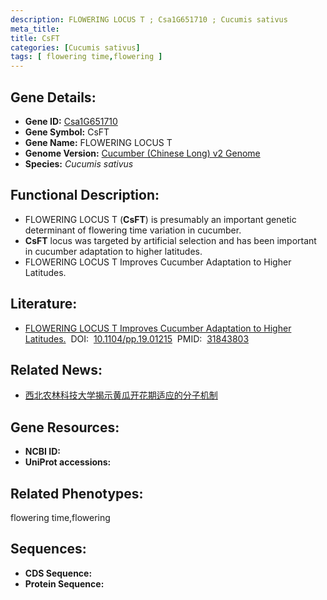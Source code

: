 ```yaml
---
description: FLOWERING LOCUS T ; Csa1G651710 ; Cucumis sativus
meta_title:
title: CsFT
categories: [Cucumis sativus]
tags: [ flowering time,flowering ]
---
```


## Gene Details:
- **Gene ID:**	[Csa1G651710]()
- **Gene Symbol:** CsFT
- **Gene Name:** FLOWERING LOCUS T
- **Genome Version:** [Cucumber (Chinese Long) v2 Genome]()
- **Species:** *Cucumis sativus*

## Functional Description:
   - FLOWERING LOCUS T (**CsFT**) is presumably an important genetic determinant of flowering time variation in cucumber.
   - **CsFT** locus was targeted by artificial selection and has been important in cucumber adaptation to higher latitudes.
   - FLOWERING LOCUS T Improves Cucumber Adaptation to Higher Latitudes.

## Literature:
   - [FLOWERING LOCUS T Improves Cucumber Adaptation to Higher Latitudes.]( https://academic.oup.com/plphys/article/182/2/908/6116222?login=true)&nbsp;&nbsp;DOI:&nbsp;&nbsp;[10.1104/pp.19.01215](https://academic.oup.com/plphys/article/182/2/908/6116222?login=true)&nbsp;&nbsp;PMID:&nbsp;&nbsp;[31843803](https://pubmed.ncbi.nlm.nih.gov/31843803/)

## Related News:
   - [西北农林科技大学揭示黄瓜开花期适应的分子机制](https://mp.weixin.qq.com/s?__biz=MzIyOTY2NDYyNQ==&mid=2247493604&idx=1&sn=eb9c286ac325181dc43d9f64ae146560&chksm=e8bd95fadfca1cecb31c5de505b1841474f34571b443cc0cb082577d7c7b0bb809119a91d323&scene=27#wechat_redirect)

## Gene Resources:
- **NCBI ID:** [](https://www.ncbi.nlm.nih.gov/gene/?term=)
- **UniProt accessions:** [](https://www.uniprot.org/uniprotkb//entry)

## Related Phenotypes:
flowering time,flowering

## Sequences:
- **CDS Sequence:**
- **Protein Sequence:**
